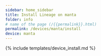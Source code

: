 ```yaml
---
sidebar: home_sidebar
title: Install Lineage on manta
folder: info
# name of the page (/{{permalink}}.html)
permalink: /devices/manta/install
device: manta
---
```

{% include templates/device_install.md %}
